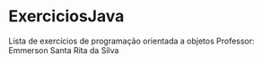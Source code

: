 # ExerciciosJava
Lista de exercícios de programação orientada a objetos
Professor: Emmerson Santa Rita da Silva
